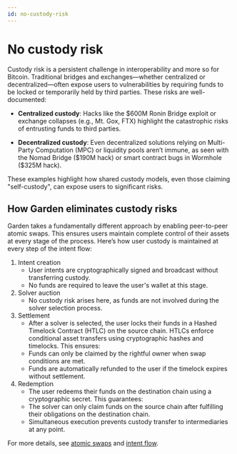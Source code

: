 ```yaml
---
id: no-custody-risk
---
```


# No custody risk

Custody risk is a persistent challenge in interoperability and more so for Bitcoin. Traditional bridges and exchanges—whether centralized or decentralized—often expose users to vulnerabilities by requiring funds to be locked or temporarily held by third parties. These risks are well-documented:

- **Centralized custody**: Hacks like the $600M Ronin Bridge exploit or exchange collapses (e.g., Mt. Gox, FTX) highlight the catastrophic risks of entrusting funds to third parties.

- **Decentralized custody**: Even decentralized solutions relying on Multi-Party Computation (MPC) or liquidity pools aren’t immune, as seen with the Nomad Bridge (&dollar;190M hack) or smart contract bugs in Wormhole (&dollar;325M hack).

These examples highlight how shared custody models, even those claiming "self-custody", can expose users to significant risks.

## How Garden eliminates custody risks

Garden takes a fundamentally different approach by enabling peer-to-peer atomic swaps. This ensures users maintain complete control of their assets at every stage of the process. Here’s how user custody is maintained at every step of the intent flow:

1. Intent creation
   - User intents are cryptographically signed and broadcast without transferring custody.
   - No funds are required to leave the user's wallet at this stage.
2. Solver auction
   - No custody risk arises here, as funds are not involved during the solver selection process.
3. Settlement
   - After a solver is selected, the user locks their funds in a Hashed Timelock Contract (HTLC) on the source chain. HTLCs enforce conditional asset transfers using cryptographic hashes and timelocks. This ensures:
    - Funds can only be claimed by the rightful owner when swap conditions are met.
    - Funds are automatically refunded to the user if the timelock expires without settlement.
4. Redemption
   - The user redeems their funds on the destination chain using a cryptographic secret. This guarantees:
    - The solver can only claim funds on the source chain after fulfilling their obligations on the destination chain.
    - Simultaneous execution prevents custody transfer to intermediaries at any point.

For more details, see [atomic swaps](../introduction/AtomicSwaps.mdx) and [intent flow](../introduction/Intents.md).
